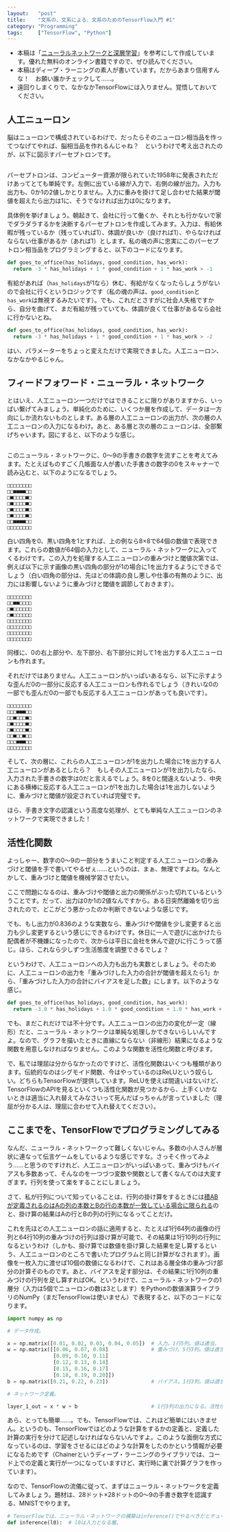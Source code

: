 ```yaml
---
layout:   "post"
title:    "文系の、文系による、文系のためのTensorFlow入門 #1"
category: "Programming"
tags:     ["TensorFlow", "Python"]
---
```


* 本稿は「[ニューラルネットワークと深層学習](http://nnadl-ja.github.io/nnadl_site_ja/index.html)」を参考にして作成しています。優れた無料のオンライン書籍ですので、ぜひ読んでください。
* 本稿はディープ・ラーニングの素人が書いています。だからあまり信用すんな！　お願い誰かチェックして……。
* 遠回りしまくりで、なかなかTensorFlowには入りません。覚悟しておいてください。

## 人工ニューロン

脳はニューロンで構成されているわけで、だったらそのニューロン相当品を作ってつなげてやれば、脳相当品を作れるんじゃね？　というわけで考え出されたのが、以下に図示すパーセプトロンです。

![]()

パーセプトロンは、コンピューター資源が限られていた1958年に発表されただけあってとても単純です。左側に出ている線が入力で、右側の線が出力。入力も出力も、0か1の2値しかとりません。入力に重みを掛けて足し合わせた結果が閾値を超えたら出力は1に、そうでなければ出力は0になります。

具体例を挙げましょう。朝起きて、会社に行って働くか、それとも行かないで家でダラダラするかを決断するパーセプトロンを作成してみます。入力は、有給休暇が残っているか（残っていれば1）、体調が良いか（良ければ1）、やらなければならない仕事があるか（あれば1）とします。私の魂の声に忠実にこのパーセプトロン相当品をプログラミングすると、以下のコードになります。

```python
def goes_to_office(has_holidays, good_condition, has_work):
  return -3 * has_holidays + 1 * good_condition + 1 * has_work > -1
```

有給があれば（`has_holidays`が1なら）休む、有給がなくなったらしょうがないので会社に行くというロジックです（私の魂の声は、`good_condition`と`has_work`は無視するみたいです）。でも、これだとさすがに社会人失格ですから、自分を曲げて、まだ有給が残っていても、体調が良くて仕事があるなら会社に行かないとね。

```python
def goes_to_office(has_holidays, good_condition, has_work):
  return -3 * has_holidays + 1 * good_condition + 1 * has_work > -2
```

はい、パラメーターをちょっと変えただけで実現できました。人工ニューロン、なかなかやるじゃん。

## フィードフォワード・ニューラル・ネットワーク

とはいえ、人工ニューロン一つだけではできることに限りがありますから、いっぱい繋げてみましょう。単純化のために、いくつか層を作成して、データは一方向にしか流れないものとします。ある層の人工ニューロンの出力が、次の層の人工ニューロンの入力になるわけ。あと、ある層と次の層のニューロンは、全部繋げちゃいます。図にすると、以下のような感じ。

![]()

このニューラル・ネットワークに、0～9の手書きの数字を流すことを考えてみます。たとえばものすごく几帳面な人が書いた手書きの数字の0をスキャナーで読み込むと、以下のようになるでしょう。

```
□□□□□□□□
□□■■■■□□
□■□□□□■□
□■□□□□■□
□■□□□□■□
□■□□□□■□
□□■■■■□□
□□□□□□□□
```

白い四角を0、黒い四角を1とすれば、上の例なら8×8で64個の数値で表現できます。これらの数値が64個の入力として、ニューラル・ネットワークに入ってくるわけです。この入力を処理する人工ニューロンの重みづけと閾値次第では、例えば以下に示す画像の黒い四角の部分が1の場合に1を出力するようにできるでしょう（白い四角の部分は、先ほどの体調の良し悪しや仕事の有無のように、出力には影響しないように重みづけと閾値を調節しておきます）。

```
□□□□□□□□
□□■■□□□□
□■□□□□□□
□■□□□□□□
□□□□□□□□
□□□□□□□□
□□□□□□□□
□□□□□□□□
```

同様に、0の右上部分や、左下部分、右下部分に対して1を出力する人工ニューロンも作れます。

それだけではありません。人工ニューロンがいっぱいあるなら、以下に示すような歪んだ0の一部分に反応する人工ニューロンも作れるでしょう（きれいな0の一部でも歪んだ0の一部でも反応する人工ニューロンがあっても良いです）。

```
□□□□□□□□
□□□■■■□□
□□■□□□■□
□■□□□□■□
□■□□□□■□
□□■□□■□□
□□□■■■□□
□□□□□□□□
```

そして、次の層に、これらの人工ニューロンが1を出力した場合に1を出力する人工ニューロンがあるとしたら？　もしその人工ニューロンが1を出力したなら、入力された手書きの数字は0だと言えるでしょう。8を0と間違えないよう、中央にある横棒に反応する人工ニューロンが1を出力した場合は1を出力しないように、重みづけと閾値が設定されていれば完璧です。

ほら、手書き文字の認識という高度な処理が、とても単純な人工ニューロンのネットワークで実現できました！

## 活性化関数

よっしゃー、数字の0～9の一部分をうまいこと判定する人工ニューロンの重みづけと閾値を手で書いてやるぜぇ……というのは、まぁ、無理ですよね。なんとかして、重みづけと閾値を機械学習させたい。

ここで問題になるのは、重みづけや閾値と出力の関係がぶった切れているといううことです。だって、出力は0か1の2値なんですから。ある日突然離婚を切り出されたので、どこがどう悪かったのか判断できないような感じです。

でも、もし出力が0.836のような実数なら、重みづけや閾値を少し変更すると出力も少し変更するという感じにできるわけです。休日に一人で遊びに出かけたら配偶者が不機嫌になったので、次からは平日に会社を休んで遊びに行こうって感じ。ほら、これなら少しずつ生活態度を調整できるでしょ？

というわけで、人工ニューロンへの入力も出力も実数としましょう。そのために、人工ニューロンの出力を「重みづけした入力の合計が閾値を超えたら1」から、「重みづけした入力の合計にバイアスを足した数」にします。以下のような感じ。

```python
def goes_to_office(has_holidays, good_condition, has_work):
  return -3.0 * has_holidays + 1.0 * good_condition + 1.0 * has_work + 2.0  # 「> -2」を「+ 2.0」に変更しました。
```

でも、まだこれだけでは不十分です。人工ニューロンの出力の変化が一定（線形）だと、ニューラル・ネットワークは単純な処理しかできないらしいんですよ。なので、グラフを描いたときに直線にならない（非線形）結果になるような関数を用意しなければなりません。このような関数を活性化関数と呼びます。

で、私では理屈は分からなかったのですけど、活性化関数はいくつも種類があります。伝統的なのはシグモイド関数、今はやっているのはReLUという奴らしい。どちらもTensorFlowが提供しています。ReLUを使えば間違いはないけど、TensorFlowのAPIを見るといくつも活性化関数が見つかるから、上手くいかないときは適当に入れ替えてみなさいって死んだばっちゃんが言っていました（理屈が分かる人は、理屈に合わせて入れ替えてください）。

## ここまでを、TensorFlowでプログラミングしてみる

なんだ、ニューラル・ネットワークって難しくないじゃん。多数の小人さんが層状に連なって伝言ゲームをしているような感じですな。さっそく作ってみよう……と思うのですけれど、人工ニューロンがいっぱいあって、重みづけもバイアスも多数あって、そんなのを一つづつ変数や関数として書くなんてのは大変すぎます。行列を使って楽をすることにしましょう。

さて、私が行列について知っていることは、行列の掛け算をするときには[積ABが定義されるのはAの列の本数とBの行の本数が一致している場合に限られる](https://ja.wikipedia.org/wiki/%E8%A1%8C%E5%88%97%E3%81%AE%E4%B9%97%E6%B3%95)のと、掛け算の結果はAの行とBの列の行列になるってことだけ。

これを先ほどの人工ニューロンの話に適用すると、たとえば1行64列の画像の行列と64行10列の重みづけの行列は掛け算が可能で、その結果は1行10列の行列になるというわけ（しかも、掛け算では数値を掛け算した結果を足し算するという、人工ニューロンのところで書いたプログラムと同じ計算がなされます）。画像を一枚入力に渡せば10個の数値になるわけで、これはある層全体の重みづけ部分の計算そのものです。あと、バイアスを足す部分は、その結果に1行10列の重みづけの行列を足し算すればOK。というわけで、ニューラル・ネットワークの1層分（入力は5個でニューロンの数は3とします）をPythonの数値演算ライブラリのNumPy（まだTensorFlowは使いません）で表現すると、以下のコードになります。

```python
import numpy as np

# データ作成。

x = np.matrix([0.01, 0.02, 0.03, 0.04, 0.05])  # 入力。1行5列。値は適当。
w = np.matrix([[0.06, 0.07, 0.08]              # 重みづけ。5行3列。値は適当。
               [0.09, 0.10, 0.11]
               [0.12, 0.13, 0.14]
               [0.15, 0.16, 0.17]
               [0.18, 0.19, 0.20]])
b = np.matrix([0.21, 0.22, 0.23])              # バイアス。1行3列。値は適当。

# ネットワーク定義。

layer_1_out = x * w + b                        # 1行3列の出力になる。活性化関数は未使用。
```

あら、とっても簡単……。でも、TensorFlowでは、これほど簡単にはいきません。というのも、TensorFlowではどのような計算をするかの定義と、定義した計算の実行を分けて記述しなければならないんですよ。このような面倒な方式になっているのは、学習をさせるにはどのような計算をしたのかという情報が必要になるためです（Chainerというディープ・ラーニングのライブラリでは、コード上での定義と実行が一つになっていますけど、実行時に裏で計算グラフを作っています）。

なので、TensorFlowの流儀に従って、まずはニューラル・ネットワークを定義してみましょう。題材は、28ドット×28ドットの0～9の手書き数字を認識する、MNISTでやります。

```python
# TensorFlowでは、ニューラル・ネットワークの構築はinference()でやるべきだとチュートリアルに書いてあった。
def inference(l0):  # l0は入力となる層。
   
```
